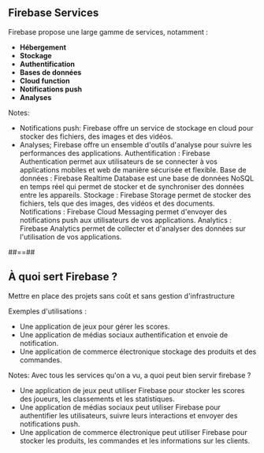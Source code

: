 
<!-- .slide: class="with-code consolas" -->

## Firebase Services

Firebase propose une large gamme de services, notamment :

* <b>Hébergement</b>
* <b>Stockage</b>
* <b>Authentification</b>
* <b>Bases de données</b>
* <b>Cloud function</b> 
* <b>Notifications push</b> 
* <b>Analyses</b> 

Notes:

- Notifications push: Firebase offre un service de stockage en cloud pour stocker des fichiers, des images et des vidéos.
- Analyses; Firebase offre un ensemble d'outils d'analyse pour suivre les performances des applications.
Authentification : Firebase Authentication permet aux utilisateurs de se connecter à vos applications mobiles et web de manière sécurisée et flexible.
Base de données : Firebase Realtime Database est une base de données NoSQL en temps réel qui permet de stocker et de synchroniser des données entre les appareils.
Stockage : Firebase Storage permet de stocker des fichiers, tels que des images, des vidéos et des documents.
Notifications : Firebase Cloud Messaging permet d'envoyer des notifications push aux utilisateurs de vos applications.
Analytics : Firebase Analytics permet de collecter et d'analyser des données sur l'utilisation de vos applications.


<!-- .slide: class="with-code consolas" -->

##==##

## À quoi sert Firebase ?

Mettre en place des projets sans coût et sans gestion d'infrastructure

Exemples d'utilisations :

* Une application de jeux pour gérer les scores.
* Une application de médias sociaux authentification et envoie de notification.
* Une application de commerce électronique stockage des produits et des commandes.

Notes:
Avec tous les services qu'on a vu, a quoi peut bien servir firebase ?
* Une application de jeux peut utiliser Firebase pour stocker les scores des joueurs, les classements et les statistiques.
* Une application de médias sociaux peut utiliser Firebase pour authentifier les utilisateurs, suivre leurs interactions et envoyer des notifications push.
* Une application de commerce électronique peut utiliser Firebase pour stocker les produits, les commandes et les informations sur les clients.
